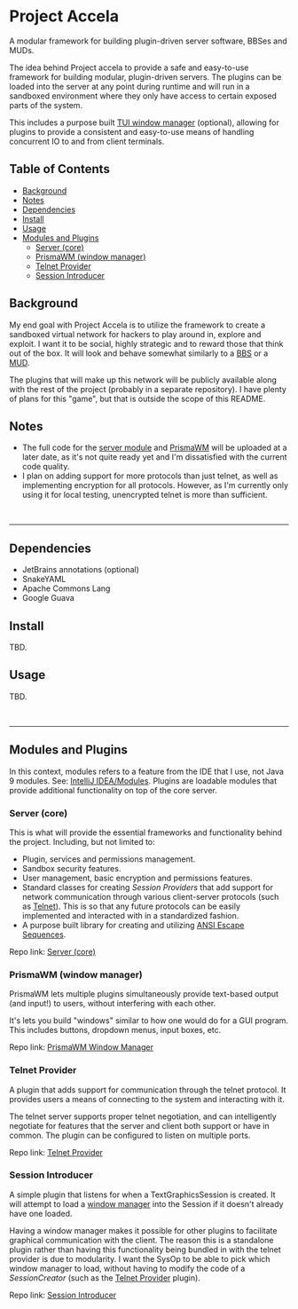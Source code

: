 # Project Accela
A modular framework for building plugin-driven server software, BBSes and MUDs.

The idea behind Project accela to provide a safe and easy-to-use framework for
building modular, plugin-driven servers. The plugins can be loaded into the server at any point during runtime 
and will run in a sandboxed environment where they only have access to certain exposed parts of the system.

This includes a purpose built [TUI window manager](#prismawm-window-manager) (optional),
allowing for plugins to provide a consistent and easy-to-use means of handling concurrent IO to and from client terminals.

## Table of Contents
- [Background](#background)
- [Notes](#notes)
- [Dependencies](#dependencies)
- [Install](#install)
- [Usage](#usage)
- [Modules and Plugins](#modules-and-plugins)
  - [Server (core)](#server-core)
  - [PrismaWM (window manager)](#prismawm-window-manager)
  - [Telnet Provider](#telnet-provider)
  - [Session Introducer](#session-introducer)

## Background
My end goal with Project Accela is to utilize the framework to create a sandboxed virtual network 
for hackers to play around in, explore and exploit. 
I want it to be social, highly strategic and to reward those that think out of the box.
It will look and behave somewhat similarly to a [BBS][out_bbs] or a [MUD][out_mud].

The plugins that will make up this network will be publicly available along with the rest of the project 
(probably in a separate repository).
I have plenty of plans for this "game", but that is outside the scope of this README.

## Notes
* The full code for the [server module][repo_server] and [PrismaWM][repo_prismawm] will be uploaded at a later date,
as it's not quite ready yet and I'm dissatisfied with the current code quality.
* I plan on adding support for more protocols than just telnet, as well as implementing encryption for all protocols. 
However, as I'm currently only using it for local testing, unencrypted telnet is more than sufficient.

<br>

---

## Dependencies
* JetBrains annotations (optional)
* SnakeYAML
* Apache Commons Lang
* Google Guava

## Install
TBD.

## Usage
TBD.

<br>

---

## Modules and Plugins
In this context, modules refers to a feature from the IDE that I use,
not Java 9 modules. See: [IntelliJ IDEA/Modules][out_intellij_modules].
Plugins are loadable modules that provide additional functionality on top of the core server.

### Server (core)
This is what will provide the essential frameworks and functionality behind the project.
Including, but not limited to:
- Plugin, services and permissions management.
- Sandbox security features.
- User management, basic encryption and permissions features.
- Standard classes for creating *Session Providers* that add support for network communication
through various client-server protocols (such as [Telnet][repo_telnet_provider]). 
This is so that any future protocols can be easily implemented and interacted with in a standardized fashion.
- A purpose built library for creating and utilizing [ANSI Escape Sequences][out_ansi].

Repo link: [Server (core)][repo_server]

### PrismaWM (window manager)
PrismaWM lets multiple plugins simultaneously provide text-based output (and input!) to users, 
without interfering with each other. 

It's lets you build "windows" similar to how one would do for a GUI program. 
This includes buttons, dropdown menus, input boxes, etc.

Repo link: [PrismaWM Window Manager][repo_prismawm]

### Telnet Provider
A plugin that adds support for communication through the telnet protocol.
It provides users a means of connecting to the system and interacting with it.

The telnet server supports proper telnet negotiation, and can intelligently negotiate 
for features that the server and client both support or have in common. 
The plugin can be configured to listen on multiple ports.

Repo link: [Telnet Provider][repo_telnet_provider]

### Session Introducer
A simple plugin that listens for when a TextGraphicsSession is created. 
It will attempt to load a [window manager][repo_prismawm] into the Session if it doesn't already have one loaded.

Having a window manager makes it possible for other plugins to facilitate graphical communication with the client.
The reason this is a standalone plugin rather than having this functionality being bundled in with the telnet provider 
is due to modularity. 
I want the SysOp to be able to pick which window manager to load, 
without having to modify the code of a *SessionCreator* (such as the [Telnet Provider][repo_telnet_provider] plugin).

Repo link: [Session Introducer][repo_session_introducer]

<!-- Links -->
[repo_server]: ./server/src "Server/\"Core\""
[repo_ansi_library]: ./server/src/net/accela/ansi "ANSI EscSeq library"
[repo_prismawm]: ./prismaPlugin/src "PrismaWM"
[repo_telnet_provider]: ./telnetProviderPlugin/src "Telnet Provider"
[repo_session_introducer]: ./sessionIntroducerPlugin/src "Session Introducer"

[out_ansi]: https://en.wikipedia.org/wiki/ANSI_escape_code "ANSI Escape Code"
[out_bbs]: https://sv.wikipedia.org/wiki/Bulletin_board_system "Bulletin Board System"
[out_mud]: https://sv.wikipedia.org/wiki/MUD "Multi User Dungeon"
[out_intellij_modules]: https://www.jetbrains.com/help/idea/creating-and-managing-modules.html "Modules"
